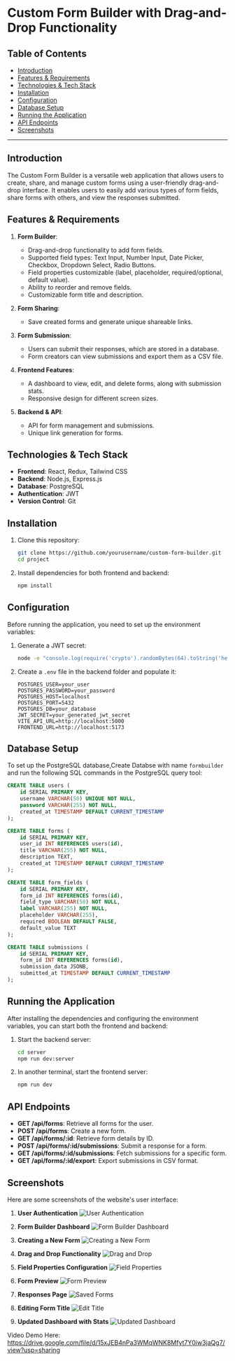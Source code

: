 # Custom Form Builder with Drag-and-Drop Functionality

## Table of Contents
- [Introduction](#introduction)
- [Features & Requirements](#features--requirements)
- [Technologies & Tech Stack](#technologies--tech-stack)
- [Installation](#installation)
- [Configuration](#configuration)
- [Database Setup](#database-setup)
- [Running the Application](#running-the-application)
- [API Endpoints](#api-endpoints)
- [Screenshots](#screenshots)

---

## Introduction
The Custom Form Builder is a versatile web application that allows users to create, share, and manage custom forms using a user-friendly drag-and-drop interface. It enables users to easily add various types of form fields, share forms with others, and view the responses submitted.

## Features & Requirements
1. **Form Builder**:
   - Drag-and-drop functionality to add form fields.
   - Supported field types: Text Input, Number Input, Date Picker, Checkbox, Dropdown Select, Radio Buttons.
   - Field properties customizable (label, placeholder, required/optional, default value).
   - Ability to reorder and remove fields.
   - Customizable form title and description.

2. **Form Sharing**:
   - Save created forms and generate unique shareable links.

3. **Form Submission**:
   - Users can submit their responses, which are stored in a database.
   - Form creators can view submissions and export them as a CSV file.

4. **Frontend Features**:
   - A dashboard to view, edit, and delete forms, along with submission stats.
   - Responsive design for different screen sizes.

5. **Backend & API**:
   - API for form management and submissions.
   - Unique link generation for forms.

## Technologies & Tech Stack
- **Frontend**: React, Redux, Tailwind CSS
- **Backend**: Node.js, Express.js
- **Database**: PostgreSQL
- **Authentication**: JWT
- **Version Control**: Git

## Installation

1. Clone this repository:
   ```bash
   git clone https://github.com/yourusername/custom-form-builder.git
   cd project
   ```

2. Install dependencies for both frontend and backend:
   ```bash
   npm install

   ```

## Configuration
Before running the application, you need to set up the environment variables:

1. Generate a JWT secret:
   ```bash
   node -e "console.log(require('crypto').randomBytes(64).toString('hex'))"
   ```

2. Create a `.env` file in the backend folder and populate it:
   ```
   POSTGRES_USER=your_user
   POSTGRES_PASSWORD=your_password
   POSTGRES_HOST=localhost
   POSTGRES_PORT=5432
   POSTGRES_DB=your_database
   JWT_SECRET=your_generated_jwt_secret
   VITE_API_URL=http://localhost:5000
   FRONTEND_URL=http://localhost:5173
   ```

## Database Setup
To set up the PostgreSQL database,Create Databse with name `formbuilder` and run the following SQL commands in the PostgreSQL query tool:

```sql
CREATE TABLE users (
    id SERIAL PRIMARY KEY,
    username VARCHAR(50) UNIQUE NOT NULL,
    password VARCHAR(255) NOT NULL,
    created_at TIMESTAMP DEFAULT CURRENT_TIMESTAMP
);

CREATE TABLE forms (
    id SERIAL PRIMARY KEY,
    user_id INT REFERENCES users(id),
    title VARCHAR(255) NOT NULL,
    description TEXT,
    created_at TIMESTAMP DEFAULT CURRENT_TIMESTAMP
);

CREATE TABLE form_fields (
    id SERIAL PRIMARY KEY,
    form_id INT REFERENCES forms(id),
    field_type VARCHAR(50) NOT NULL,
    label VARCHAR(255) NOT NULL,
    placeholder VARCHAR(255),
    required BOOLEAN DEFAULT FALSE,
    default_value TEXT
);

CREATE TABLE submissions (
    id SERIAL PRIMARY KEY,
    form_id INT REFERENCES forms(id),
    submission_data JSONB,
    submitted_at TIMESTAMP DEFAULT CURRENT_TIMESTAMP
);
```

## Running the Application
After installing the dependencies and configuring the environment variables, you can start both the frontend and backend:

1. Start the backend server:
   ```bash
   cd server
   npm run dev:server
   ```

2. In another terminal, start the frontend server:
   ```bash
   npm run dev
   ```

## API Endpoints
- **GET /api/forms**: Retrieve all forms for the user.
- **POST /api/forms**: Create a new form.
- **GET /api/forms/:id**: Retrieve form details by ID.
- **POST /api/forms/:id/submissions**: Submit a response for a form.
- **GET /api/forms/:id/submissions**: Fetch submissions for a specific form.
- **GET /api/forms/:id/export**: Export submissions in CSV format.

## Screenshots
Here are some screenshots of the website's user interface:

1. **User Authentication**
   ![User Authentication](./Authentication.png)

2. **Form Builder Dashboard**
   ![Form Builder Dashboard](./Dashboard.png)

3. **Creating a New Form**
   ![Creating a New Form](./CreateForm.png)

4. **Drag and Drop Functionality**
   ![Drag and Drop](./Drag&DropFields.png)

5. **Field Properties Configuration**
   ![Field Properties](./FieldProperties.png)

6. **Form Preview**
   ![Form Preview](./PreviewFields.png)

7. **Responses Page**
   ![Saved Forms](./ResponsesPage.png)

8. **Editing Form Title**
   ![Edit Title](./TitleEdit.png)

9. **Updated Dashboard with Stats**
   ![Updated Dashboard](./FinalDashBoard.png)

Video Demo Here:
https://drive.google.com/file/d/15xJEB4nPa3WMqWNK8Mfyt7Y0iw3jaQg7/view?usp=sharing
